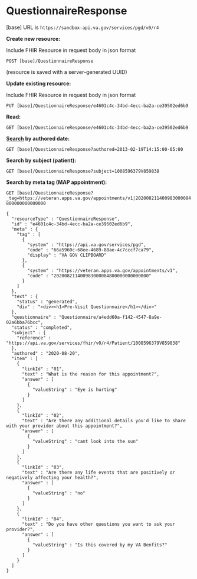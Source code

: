 # QuestionnaireResponse

[base] URL is `https://sandbox-api.va.gov/services/pgd/v0/r4`

**Create new resource:**

Include FHIR Resource in request body in json format

`POST [base]/QuestionnaireResponse`

(resource is saved with a server-generated UUID)

**Update existing resource:**

Include FHIR Resource in request body in json format

`PUT [base]/QuestionnaireResponse/e4601c4c-34bd-4ecc-ba2a-ce39502ed6b9`

**Read:**

`GET [base]/QuestionnaireResponse/e4601c4c-34bd-4ecc-ba2a-ce39502ed6b9`

**[Search](https://www.hl7.org/fhir/r4/questionnaireresponse.html#search) by authored date:**

`GET [base]/QuestionnaireResponse?authored=2013-02-19T14:15:00-05:00`

**Search by subject (patient):**

`GET [base]/QuestionnaireResponse?subject=1008596379V859838`

**Search by meta tag (MAP appointment):**

`GET [base]/QuestionnaireResponse?_tag=https://veteran.apps.va.gov/appointments/v1|202008211400983000084800000000000000`

```
{
  "resourceType" : "QuestionnaireResponse",
  "id" : "e4601c4c-34bd-4ecc-ba2a-ce39502ed6b9",
  "meta" : {
    "tag" : [
      {
        "system" : "https://api.va.gov/services/pgd",
        "code" : "66a5960c-68ee-4689-88ae-4c7cccf7ca79",
        "display" : "VA GOV CLIPBOARD"
      },
      {
        "system" : "https://veteran.apps.va.gov/appointments/v1",
        "code" : "202008211400983000084800000000000000"
      }
    ]
  },
  "text" : {
    "status" : "generated",
    "div" : "<div><h1>Pre-Visit Questionnaire</h1></div>"
  },
  "questionnaire" : "Questionnaire/a4edd60a-f142-4547-8a9e-02a6bba76bcc",
  "status" : "completed",
  "subject" : {
    "reference" : "https://api.va.gov/services/fhir/v0/r4/Patient/1008596379V859838"
  },
  "authored" : "2020-08-20",
  "item" : [
    {
      "linkId" : "01",
      "text" : "What is the reason for this appointment?",
      "answer" : [
        {
          "valueString" : "Eye is hurting"
        }
      ]
    },
    {
      "linkId" : "02",
      "text" : "Are there any additional details you'd like to share with your provider about this appointment?",
      "answer" : [
        {
          "valueString" : "cant look into the sun"
        }
      ]
    },
    {
      "linkId" : "03",
      "text" : "Are there any life events that are positively or negatively affecting your health?",
      "answer" : [
        {
          "valueString" : "no"
        }
      ]
    },
    {
      "linkId" : "04",
      "text" : "Do you have other questions you want to ask your provider?",
      "answer" : [
        {
          "valueString" : "Is this covered by my VA Benfits?"
        }
      ]
    }
  ]
}
```
